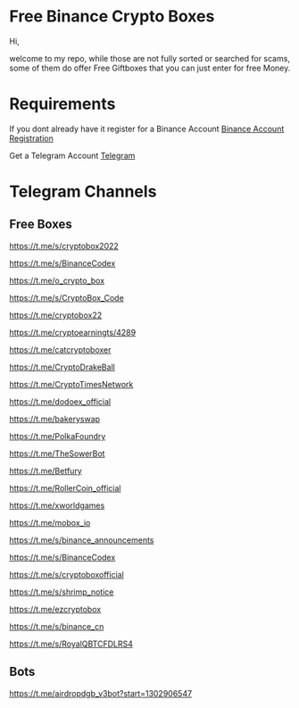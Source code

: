 # Free Binance Crypto Boxes

Hi,

welcome to my repo, while those are not fully sorted or searched for scams, some of them do offer Free Giftboxes that you can just enter for free Money.


# Requirements
If you  dont already have it  register for a Binance Account [Binance Account Registration](https://www.binance.com/en/activity/referral/offers/claim?ref=CPA_00KPBOFG6I)

Get a Telegram Account [Telegram](https://www.telegram.org)

# Telegram Channels
## Free Boxes
https://t.me/s/cryptobox2022

https://t.me/s/BinanceCodex

https://t.me/o_crypto_box

https://t.me/s/CryptoBox_Code

https://t.me/cryptobox22

https://t.me/cryptoearningts/4289

https://t.me/catcryptoboxer

https://t.me/CryptoDrakeBall

https://t.me/CryptoTimesNetwork

https://t.me/dodoex_official

https://t.me/bakeryswap

https://t.me/PolkaFoundry

https://t.me/TheSowerBot

https://t.me/Betfury

https://t.me/RollerCoin_official

https://t.me/xworldgames

https://t.me/mobox_io

https://t.me/s/binance_announcements

https://t.me/s/BinanceCodex

https://t.me/s/cryptoboxofficial

https://t.me/s/shrimp_notice

https://t.me/ezcryptobox

https://t.me/s/binance_cn

https://t.me/s/RoyalQBTCFDLRS4

## Bots
https://t.me/airdropdgb_v3bot?start=1302906547

